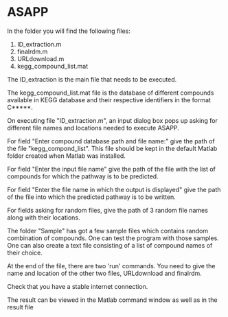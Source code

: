 # ASAPP
In the folder you will find the following files:
1. ID_extraction.m
2. finalrdm.m
3. URLdownload.m
4. kegg_compound_list.mat

The ID_extraction is the main file that needs to be executed.

The kegg_compound_list.mat file is the database of different compounds available in KEGG database and their respective identifiers in the format C*****.

On executing file "ID_extraction.m", an input dialog box pops up asking for different file names and locations needed to execute ASAPP.

For field "Enter compound database path and file name:" give the path of the file "kegg_compond_list". This file should be kept in the default Matlab folder created when Matlab was installed.

For field "Enter the input file name" give the path of the file with the list of compounds for which the pathway is to be predicted.

For field "Enter the file name in which the output is displayed" give the path of the file into which the predicted pathway is to be written.

For fields asking for random files, give the path of 3 random file names along with their locations.

The folder "Sample" has got a few sample files which contains random combination of compounds. One can test the program with those samples. One can also create a text file consisting of a list of compound names of their choice.

At the end of the file, there are two 'run' commands. You need to give the name and location of the other two files, URLdownload and finalrdm.

Check that you have a stable internet connection.

The result can be viewed in the Matlab command window as well as in the result file
